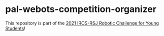 # pal-webots-competition-organizer

This repository is part of the [2021 IROS-RSJ Robotic Challenge for Young Students](https://roboticslab-uc3m.github.io/challenge-iros2021)!
